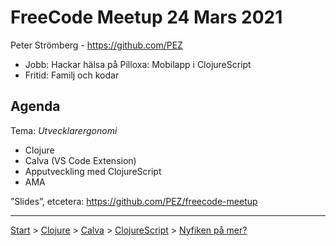 # FreeCode Meetup 24 Mars 2021

Peter Strömberg - https://github.com/PEZ
* Jobb: Hackar hälsa på Pilloxa: Mobilapp i ClojureScript
* Fritid: Familj och kodar

## Agenda

Tema: _Utvecklarergonomi_

* Clojure
* Calva (VS Code Extension)
* Apputveckling med ClojureScript
* AMA

”Slides”, etcetera: https://github.com/PEZ/freecode-meetup

---

[Start](hello.md) > [Clojure](clojure.md) > [Calva](calva.md) > [ClojureScript](cljsrn.md) > [Nyfiken på mer?](mer.md)